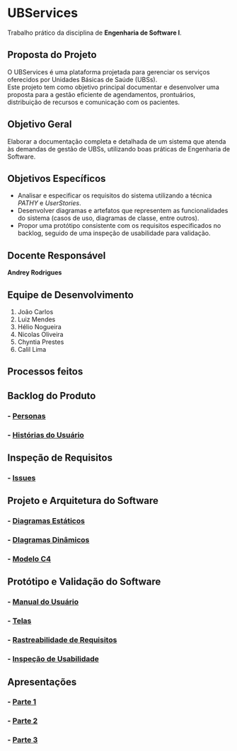 # UBServices  

Trabalho prático da disciplina de **Engenharia de Software I**.  

## **Proposta do Projeto**  
O UBServices é uma plataforma projetada para gerenciar os serviços oferecidos por Unidades Básicas de Saúde (UBSs).  
Este projeto tem como objetivo principal documentar e desenvolver uma proposta para a gestão eficiente de agendamentos, prontuários, distribuição de recursos e comunicação com os pacientes.  

## **Objetivo Geral**  
Elaborar a documentação completa e detalhada de um sistema que atenda às demandas de gestão de UBSs, utilizando boas práticas de Engenharia de Software.  

## **Objetivos Específicos**  
- Analisar e especificar os requisitos do sistema utilizando a técnica _PATHY_ e _UserStories_.  
- Desenvolver diagramas e artefatos que representem as funcionalidades do sistema (casos de uso, diagramas de classe, entre outros).  
- Propor uma protótipo consistente com os requisitos especificados no backlog, seguido de uma inspeção de usabilidade para validação.

## **Docente Responsável**  
**Andrey Rodrigues**  

## **Equipe de Desenvolvimento**  
1. João Carlos  
2. Luiz Mendes  
3. Hélio Nogueira  
4. Nicolas Oliveira  
5. Chyntia Prestes  
6. Calil Lima    

## **Processos feitos**

## Backlog do Produto

### - [Personas](https://github.com/JoaoCarlos22/UBServices/tree/main/docs/personas)

### - [Histórias do Usuário](https://github.com/JoaoCarlos22/UBServices/blob/main/docs/user-stories.md)

## Inspeção de Requisitos

### - [Issues](https://github.com/JoaoCarlos22/UBServices/issues?q=is%3Aissue%20state%3Aclosed)

## Projeto e Arquitetura do Software

### - [Diagramas Estáticos](https://github.com/JoaoCarlos22/UBServices/tree/main/docs/diagrama_estaticos)

### - [DIagramas Dinâmicos](https://github.com/JoaoCarlos22/UBServices/tree/main/docs/diagramas_dinamicos)

### - [Modelo C4](https://github.com/JoaoCarlos22/UBServices/tree/main/docs/modelo_c4)

## Protótipo e Validação do Software

### - [Manual do Usuário](https://github.com/JoaoCarlos22/UBServices/blob/main/docs/manual_usuario.md)

### - [Telas](https://github.com/JoaoCarlos22/UBServices/tree/main/docs/telas)

### - [Rastreabilidade de Requisitos](https://github.com/JoaoCarlos22/UBServices/tree/main/docs/rastreabilidade_requisitos)

### - [Inspeção de Usabilidade](https://github.com/JoaoCarlos22/UBServices/tree/main/docs/inspecao_usabilidade)

## **Apresentações**

### - [Parte 1](https://github.com/JoaoCarlos22/UBServices/blob/main/docs/apresentacoes/Backlog-Parte1_AppUBS.pdf)

### - [Parte 2](https://github.com/JoaoCarlos22/UBServices/blob/main/docs/apresentacoes/Projeto%20e%20Arquitetura%20de%20Software.pdf)

### - [Parte 3](https://github.com/JoaoCarlos22/UBServices/blob/main/docs/apresentacoes/Prot%C3%B3tipo_e_Valida%C3%A7%C3%A3o_de_Usbailidade-Equipe-JoaoCarlos.pdf)
